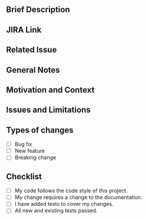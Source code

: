 ## Brief Description

<!--- Describe your changes in detail -->

## JIRA Link

<!--- Please add JIRA ticket link here. -->

## Related Issue

## General Notes

## Motivation and Context

<!--- Why is this change required? What problem does it solve? -->

## Issues and Limitations

## Types of changes

-   [ ] Bug fix
-   [ ] New feature
-   [ ] Breaking change

## Checklist

-   [ ] My code follows the code style of this project.
-   [ ] My change requires a change to the documentation.
-   [ ] I have added tests to cover my changes.
-   [ ] All new and existing tests passed.
